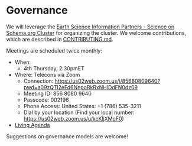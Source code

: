 # Governance #

We will leverage the [Earth Science Information Partners - Science on Schema.org Cluster](http://wiki.esipfed.org/index.php/Schema.org_Cluster) for organizing the cluster. We welcome contributions, which are described in [CONTRIBUTING.md](./CONTRIBUTING.md).

Meetings are scheduled twice monthly:

- When: 
    - 4th Thursday, 2:30pmET
- Where: Telecons via Zoom
    - Connection: https://us02web.zoom.us/j/85680809640?pwd=a09zQTl2eFd6NnpoRkRxNHlDdFN0dz09
    - Meeting ID: 856 8080 9640
    - Passcode: 002196
    - Phone Access: United States: +1 (786) 535-3211
    - Dial by your location (Find your local number: https://us02web.zoom.us/u/kcKljXMoF0)
- [Living Agenda](https://docs.google.com/document/d/1tIlDVnKeocO1E_SSbNaldv0avORfGFdmYDNk_3ub6ik/edit?ts=5d9ed12d)

Suggestions on governance models are welcome!
